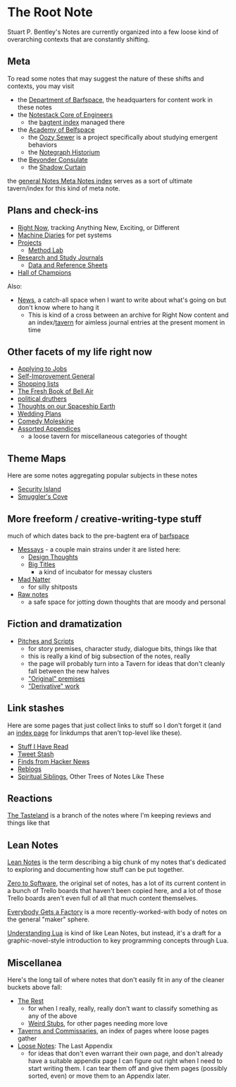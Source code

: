 # The Root Note

Stuart P. Bentley's Notes are currently organized into a few loose kind of overarching contexts that are constantly shifting.

## Meta

To read some notes that may suggest the nature of these shifts and contexts, you may visit

- the [Department of Barfspace](a3f1fbb2-28c2-43b2-950d-6d5b7af7cd64.md), the headquarters for content work in these notes
- the [Notestack Core of Engineers](30ec2e6e-47d0-496a-a523-0732b35aea8a.md)
  - the [bagtent index](ba00b8cb-9d05-4aef-bd50-0990f82dd723.md) managed there
- the [Academy of Belfspace](a8c1b237-886b-4169-88ff-9e52bc1dbcf2.md)
  - the [Oozy Sewer](379558c6-0383-4726-9cdb-9e5a89784dfa.md) is a project specifically about studying emergent behaviors
  - the [Notegraph Historium](c4ab1f6b-cac2-4025-ae27-3b82f0a9d4c6.md)
- the [Beyonder Consulate](e1c5817b-ece2-47c1-a2bc-2fe6f082abc7.md)
  - the [Shadow Curtain](e50eb50f-cc83-43b5-888a-d2ae77daf8a5.md)

the [general Notes Meta Notes index](8c5a1d30-97d9-4395-85be-b6c8ba57b239.md) serves as a sort of ultimate tavern/index for this kind of meta note.

## Plans and check-ins

- [Right Now](41218b84-cd08-48a5-b91a-865e8b90c46a.md), tracking Anything New, Exciting, or Different
- [Machine Diaries](1c1b77bb-9e37-4d0a-9dd2-5bafbeee15f5.md) for pet systems
- [Projects](8509d6ba-3cdd-418a-82ea-94cc044b6aef.md)
  - [Method Lab](9a2890e2-a0fa-4484-9c1e-3c7c7ec4f28a.md)
- [Research and Study Journals](9403033b-a238-47d1-865b-4e1baa0f2577.md)
  - [Data and Reference Sheets](3823093b-64d3-43f8-ab26-853d39123d90.md)
- [Hall of Champions](d02fb1fb-3fff-4ca0-a26c-bf82e6f20e46.md)

Also:

- [News](afcfaa78-ef7e-429e-a2ea-0b5c7abaf7b7.md), a catch-all space when I want to write about what's going on but don't know where to hang it
  - This is kind of a cross between an archive for Right Now content and an index/[tavern](d4d2fdbe-4cea-4de0-aa53-90646d3d5346.md) for aimless journal entries at the present moment in time

## Other facets of my life right now

- [Applying to Jobs](75a6548a-eec5-438c-9008-77b42867a9e2.md)
- [Self-Improvement General](2087f1d7-55fa-4d8b-a4a0-01e4d8579047.md)
- [Shopping lists](d14eeacb-1729-485a-9e76-9cceb484862f.md)
- [The Fresh Book of Bell Air](45fc3859-ce9b-4317-afd9-7d3f52dc5dd2.md)
- [political druthers](d601d7ba-522b-4d6d-9e3b-101885e7aa00.md)
- [Thoughts on our Spaceship Earth](00944f19-b4df-41e2-855d-542a46559f4f.md)
- [Wedding Plans](5a2f660d-e3c1-4b7a-848d-5147b44744e7.md)
- [Comedy Moleskine](95cc0bfb-0ae8-4bba-8bf0-1c76f0c8fe0e.md)
- [Assorted Appendices](f161276f-fd3c-49bb-93b1-3e99aab9e266.md)
  - a loose tavern for miscellaneous categories of thought

## Theme Maps

Here are some notes aggregating popular subjects in these notes

- [Security Island](4dd64124-8e20-4901-aae4-5876361adc85.md)
- [Smuggler's Cove](58d3072a-0670-4bc3-9db2-fca214ca725e.md)

## More freeform / creative-writing-type stuff

much of which dates back to the pre-bagtent era of [barfspace](7f9a66a0-38fc-49e0-8489-270cdd3036ee.md)

- [Messays](8f2359ae-186f-4878-b5e5-33f3c177e6fc.md) - a couple main strains under it are listed here:
  - [Design Thoughts](458f8a16-f237-4f8e-8e17-474408732536.md)
  - [Big Titles](e0fc507e-e5ec-4771-93ee-9b4d5bda3606.md)
    -  a kind of incubator for messay clusters
- [Mad Natter](e1cae26c-3271-48ac-aa0c-a085fa4aa211.md)
  - for silly shitposts
- [Raw notes](a281eee4-5e61-4026-846a-40fed7d38db9.md)
  - a safe space for jotting down thoughts that are moody and personal

## Fiction and dramatization

- [Pitches and Scripts](b297a6f8-5646-4ce1-9be1-d7ed6056a513.md)
  - for story premises, character study, dialogue bits, things like that
  - this is really a kind of big subsection of the notes, really
  - the page will probably turn into a Tavern for ideas that don't cleanly fall between the new halves
  - ["Original" premises](a8a866de-058d-4729-86f0-57088d744e28.md)
  - ["Derivative" work](bf409581-d752-437a-a086-60002a0f6889.md)

## Link stashes

Here are some pages that just collect links to stuff so I don't forget it (and an [index page][metalinks] for linkdumps that aren't top-level like these).

- [Stuff I Have Read](2593b86b-8504-4c6e-af09-501c6a54ef67.md)
- [Tweet Stash](81cc029a-560f-4476-8f89-821f5b522e04.md)
- [Finds from Hacker News](93c07255-53aa-4f1c-aa32-ac48149b9683.md)
- [Reblogs](6c92c19f-c4de-4c83-a004-4a57fd0f76af.md)
- [Spiritual Siblings](33adc43b-8996-4449-87d0-134c91c691e5.md), Other Trees of Notes Like These

[metalinks]: 0f18ba9f-dc5f-4b1a-a5da-50d09ce3e9d3.md

## Reactions

[The Tasteland][Tastes] is a branch of the notes where I'm keeping reviews and things like that

[Tastes]: 6661cd90-c9a6-4f7a-97cc-3eb47f9dee2e.md

## Lean Notes

[Lean Notes](f00c3d23-8848-4bb4-8d7a-d009f7344374.md) is the term describing a big chunk of my notes that's dedicated to exploring and documenting how stuff can be put together.

[Zero to Software](852d9a19-6801-4236-8cfa-3eab81aeec3c.md), the original set of notes, has a lot of its current content in a bunch of Trello boards that haven't been copied here, and a lot of those Trello boards aren't even full of all that much content themselves.

[Everybody Gets a Factory](8cbd867d-1a63-4d1f-9c83-cab019fe87bd.md) is a more recently-worked-with body of notes on the general "maker" sphere.

[Understanding Lua](ea6e4e03-acb8-46ea-9024-4333e363ee60.md) is kind of like Lean Notes, but instead, it's a draft for a graphic-novel-style introduction to key programming concepts through Lua.

## Miscellanea

Here's the long tail of where notes that don't easily fit in any of the cleaner buckets above fall:

- [The Rest](fd071a93-8373-4adc-84c6-ae781c7d0442.md)
  - for when I really, really, really don't want to classify something as any of the above
  - [Weird Stubs](231786d3-4a9b-4451-9df1-e2049b90b0fe.md), for other pages needing more love
- [Taverns and Commissaries](d4d2fdbe-4cea-4de0-aa53-90646d3d5346.md), an index of pages where loose pages gather
- [Loose Notes](ff47c3c8-6686-4225-ba27-23f61c604e0d.md): The Last Appendix
  - for ideas that don't even warrant their own page, and don't already have a suitable appendix page I can figure out right when I need to start writing them. I can tear them off and give them pages (possibly sorted, even) or move them to an Appendix later.
